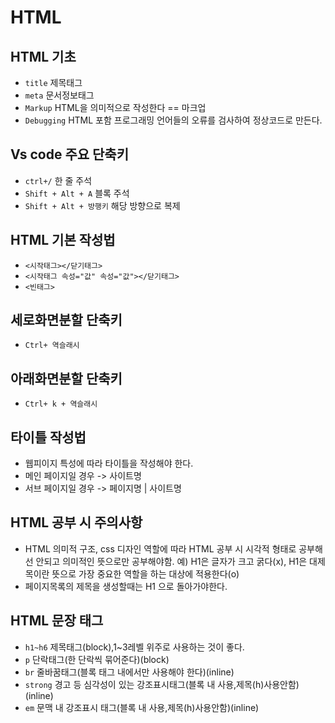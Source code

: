 # HTML
## HTML 기초
* `title` 제목태그
* `meta` 문서정보태그
* `Markup` HTML을 의미적으로 작성한다 == 마크업
* `Debugging` HTML 포함 프로그래밍 언어들의 오류를 검사하여 정상코드로 만든다.
## Vs code 주요 단축키
* `ctrl+/` 한 줄 주석
* `Shift + Alt + A` 블록 주석
* `Shift + Alt + 방행키` 해당 방향으로 복제
## HTML 기본 작성법
* `<시작태그></닫기태그>`
* `<시작태그 속성="값" 속성="값"></닫기태그>`
* `<빈태그>`
## 세로화면분할 단축키
* `Ctrl+ 역슬래시`
## 아래화면분할 단축키
* `Ctrl+ k + 역슬래시`
## 타이틀 작성법
* 웹피이지 특성에 따라 타이틀을 작성해야 한다.
* 메인 페이지일 경우 -> 사이트명
* 서브 페이지일 경우 -> 페이지명 | 사이트명
## HTML 공부 시 주의사항
* HTML 의미적 구조, css 디자인 역할에 따라 HTML 공부 시 시각적 형태로 공부해선 안되고 의미적인 뜻으로만 공부해야함.
예) H1은 글자가 크고 굵다(x), H1은 대제목이란 뜻으로 가장 중요한 역할을 하는 대상에 적용한다(o) 
* 페이지목록의 제목을 생성할때는 H1 으로 돌아가야한다. 
## HTML 문장 태그
* `h1~h6` 제목태그(block),1~3레벨 위주로 사용하는 것이 좋다.
* `p` 단락태그(한 단락씩 묶어준다)(block)
* `br` 줄바꿈태그(블록 태그 내에서만 사용해야 한다)(inline)
* `strong` 경고 등 심각성이 있는 강조표시태그(블록 내 사용,제목(h)사용안함)(inline)
* `em` 문맥 내 강조표시 태그(블록 내 사용,제목(h)사용안함)(inline)
